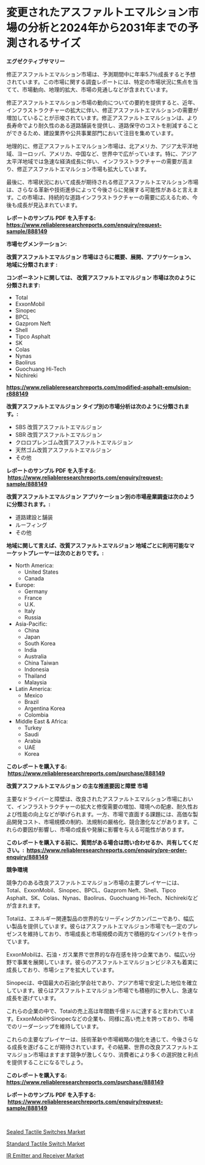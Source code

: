 <p><h1>変更されたアスファルトエマルション市場の分析と2024年から2031年までの予測されるサイズ</h1></p><p><strong>エグゼクティブサマリー</strong></p>
<p><p>修正アスファルトエマルション市場は、予測期間中に年率5.7％成長すると予想されています。この市場に関する調査レポートには、特定の市場状況に焦点を当てて、市場動向、地理的拡大、市場の見通しなどが含まれています。</p><p>修正アスファルトエマルション市場の動向についての要約を提供すると、近年、インフラストラクチャーの拡大に伴い、修正アスファルトエマルションの需要が増加していることが示唆されています。修正アスファルトエマルションは、より長寿命でより耐久性のある道路舗装を提供し、道路保守のコストを削減することができるため、建設業界や公共事業部門において注目を集めています。</p><p>地理的に、修正アスファルトエマルション市場は、北アメリカ、アジア太平洋地域、ヨーロッパ、アメリカ、中国など、世界中で広がっています。特に、アジア太平洋地域では急速な経済成長に伴い、インフラストラクチャーの需要が高まり、修正アスファルトエマルション市場も拡大しています。</p><p>最後に、市場状況において成長が期待される修正アスファルトエマルション市場は、さらなる革新や技術進歩によって今後さらに発展する可能性があると言えます。この市場は、持続的な道路インフラストラクチャーの需要に応えるため、今後も成長が見込まれています。</p></p>
<p><strong>レポートのサンプル PDF を入手する: <a href="https://www.reliableresearchreports.com/enquiry/request-sample/888149">https://www.reliableresearchreports.com/enquiry/request-sample/888149</a></strong></p>
<p><strong>市場セグメンテーション:</strong></p>
<p><strong> 改質アスファルトエマルジョン 市場はさらに概要、展開、アプリケーション、地域に分類されます :</strong></p>
<p><strong>コンポーネントに関しては、 改質アスファルトエマルジョン 市場は次のように分類されます: &nbsp;</strong></p>
<p><ul><li>Total</li><li>ExxonMobil</li><li>Sinopec</li><li>BPCL</li><li>Gazprom Neft</li><li>Shell</li><li>Tipco Asphalt</li><li>SK</li><li>Colas</li><li>Nynas</li><li>Baolirus</li><li>Guochuang Hi-Tech</li><li>Nichireki</li></ul></p>
<p><strong><a href="https://www.reliableresearchreports.com/modified-asphalt-emulsion-r888149">https://www.reliableresearchreports.com/modified-asphalt-emulsion-r888149</a></strong></p>
<p><strong> 改質アスファルトエマルジョン タイプ別の市場分析は次のように分類されます。:</strong></p>
<p><ul><li>SBS 改質アスファルトエマルジョン</li><li>SBR 改質アスファルトエマルジョン</li><li>クロロプレンゴム改質アスファルトエマルジョン</li><li>天然ゴム改質アスファルトエマルジョン</li><li>その他</li></ul></p>
<p><strong>レポートのサンプル PDF を入手する: &nbsp;<a href="https://www.reliableresearchreports.com/enquiry/request-sample/888149">https://www.reliableresearchreports.com/enquiry/request-sample/888149</a></strong></p>
<p><strong> 改質アスファルトエマルジョン アプリケーション別の市場産業調査は次のように分類されます。:</strong></p>
<p><ul><li>道路建設と舗装</li><li>ルーフィング</li><li>その他</li></ul></p>
<p><strong>地域に関して言えば、改質アスファルトエマルジョン 地域ごとに利用可能なマーケットプレーヤーは次のとおりです。:</strong></p>
<p><ul>
    <li>
        North America:
        <ul>
            <li>United States</li>
            <li>Canada</li>
        </ul>
    </li>
    <li>
        Europe:
        <ul>
            <li>Germany</li>
            <li>France</li>
            <li>U.K.</li>
            <li>Italy</li>
            <li>Russia</li>
        </ul>
    </li>
    <li>
        Asia-Pacific:
        <ul>
            <li>China</li>
            <li>Japan</li>
            <li>South Korea</li>
            <li>India</li>
            <li>Australia</li>
            <li>China Taiwan</li>
            <li>Indonesia</li>
            <li>Thailand</li>
            <li>Malaysia</li>
        </ul>
    </li>
    <li>
        Latin America:
        <ul>
            <li>Mexico</li>
            <li>Brazil</li>
            <li>Argentina Korea</li>
            <li>Colombia</li>
        </ul>
    </li>
    <li>
        Middle East & Africa:
        <ul>
            <li>Turkey</li>
            <li>Saudi</li>
            <li>Arabia</li>
            <li>UAE</li>
            <li>Korea</li>
        </ul>
    </li>
    </ul></p>
<p><strong>このレポートを購入する: &nbsp;<a href="https://www.reliableresearchreports.com/purchase/888149">https://www.reliableresearchreports.com/purchase/888149</a></strong></p>
<p><strong>改質アスファルトエマルジョン の主な推進要因と障壁 市場</strong></p>
<p><p>主要なドライバーと障壁は、改良されたアスファルトエマルション市場において、インフラストラクチャーの拡大と修復需要の増加、環境への配慮、耐久性および性能の向上などが挙げられます。一方、市場で直面する課題には、高価な製品開発コスト、市場規模の制約、法規制の厳格化、競合激化などがあります。これらの要因が影響し、市場の成長や発展に影響を与える可能性があります。</p></p>
<p><strong>このレポートを購入する前に、質問がある場合は問い合わせるか、共有してください。:&nbsp; <a href="https://www.reliableresearchreports.com/enquiry/pre-order-enquiry/888149">https://www.reliableresearchreports.com/enquiry/pre-order-enquiry/888149</a></strong></p>
<p><strong>競争環境</strong></p>
<p><p>競争力のある改良アスファルトエマルジョン市場の主要プレイヤーには、Total、ExxonMobil、Sinopec、BPCL、Gazprom Neft、Shell、Tipco Asphalt、SK、Colas、Nynas、Baolirus、Guochuang Hi-Tech、Nichirekiなどが含まれます。</p><p>Totalは、エネルギー関連製品の世界的なリーディングカンパニーであり、幅広い製品を提供しています。彼らはアスファルトエマルジョン市場でも一定のプレゼンスを維持しており、市場成長と市場規模の両方で積極的なインパクトを作っています。</p><p>ExxonMobilは、石油・ガス業界で世界的な存在感を持つ企業であり、幅広い分野で事業を展開しています。彼らのアスファルトエマルジョンビジネスも着実に成長しており、市場シェアを拡大しています。</p><p>Sinopecは、中国最大の石油化学会社であり、アジア市場で安定した地位を確立しています。彼らはアスファルトエマルジョン市場でも積極的に参入し、急速な成長を遂げています。</p><p>これらの企業の中で、Totalの売上高は年間数千億ドルに達すると言われています。ExxonMobilやSinopecなどの企業も、同様に高い売上を誇っており、市場でのリーダーシップを維持しています。</p><p>これらの主要なプレイヤーは、技術革新や市場戦略の強化を通じて、今後さらなる成長を遂げることが期待されています。その結果、世界の改良アスファルトエマルジョン市場はますます競争が激しくなり、消費者により多くの選択肢と利点を提供することになるでしょう。</p></p>
<p><strong>このレポートを購入する: &nbsp; <a href="https://www.reliableresearchreports.com/purchase/888149">https://www.reliableresearchreports.com/purchase/888149</a></strong></p>
<p><strong>レポートのサンプル PDF を入手する: &nbsp;<a href="https://www.reliableresearchreports.com/enquiry/request-sample/888149">https://www.reliableresearchreports.com/enquiry/request-sample/888149</a></strong><strong></strong></p>
<p>&nbsp;</p>
<p><p><a href="https://crocus-run-b5a.notion.site/Sealed-Tactile-Switches-Market-Focuses-on-Market-Share-Size-and-Projected-Forecast-Till-2031-391c62585f7d4c68896c37e7d4af5e4a">Sealed Tactile Switches Market</a></p><p><a href="https://metal-farmhouse-e95.notion.site/Standard-Tactile-Switch-Market-Comprehensive-Assessment-by-Type-Application-and-Geography-e6e66e6f4f2146a99467117e7530a437">Standard Tactile Switch Market</a></p><p><a href="https://gratis-rainforest-2ca.notion.site/IR-Emitter-and-Receiver-Market-Size-Market-Outlook-and-Market-Forecast-2024-to-2031-90499928a06340c49435b5f8ef4d3511">IR Emitter and Receiver Market</a></p></p>